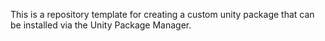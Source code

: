 This is a repository template for creating a custom unity package that can be installed via the Unity Package Manager.
